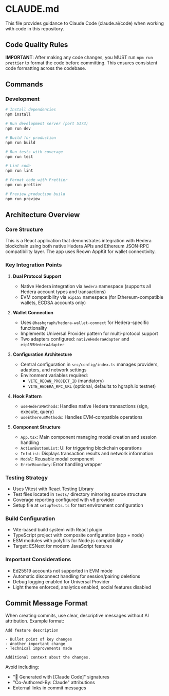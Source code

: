 # CLAUDE.md

This file provides guidance to Claude Code (claude.ai/code) when working with code in this
repository.

## Code Quality Rules

**IMPORTANT**: After making any code changes, you MUST run `npm run prettier` to format the code
before committing. This ensures consistent code formatting across the codebase.

## Commands

### Development

```bash
# Install dependencies
npm install

# Run development server (port 5173)
npm run dev

# Build for production
npm run build

# Run tests with coverage
npm run test

# Lint code
npm run lint

# Format code with Prettier
npm run prettier

# Preview production build
npm run preview
```

## Architecture Overview

### Core Structure

This is a React application that demonstrates integration with Hedera blockchain using both
native Hedera APIs and Ethereum JSON-RPC compatibility layer. The app uses Reown AppKit for
wallet connectivity.

### Key Integration Points

1. **Dual Protocol Support**
   - Native Hedera integration via `hedera` namespace (supports all Hedera account types and
     transactions)
   - EVM compatibility via `eip155` namespace (for Ethereum-compatible wallets, ECDSA accounts
     only)

2. **Wallet Connection**
   - Uses `@hashgraph/hedera-wallet-connect` for Hedera-specific functionality
   - Implements Universal Provider pattern for multi-protocol support
   - Two adapters configured: `nativeHederaAdapter` and `eip155HederaAdapter`

3. **Configuration Architecture**
   - Central configuration in `src/config/index.ts` manages providers, adapters, and network
     settings
   - Environment variables required:
     - `VITE_REOWN_PROJECT_ID` (mandatory)
     - `VITE_HEDERA_RPC_URL` (optional, defaults to hgraph.io testnet)

4. **Hook Pattern**
   - `useHederaMethods`: Handles native Hedera transactions (sign, execute, query)
   - `useEthereumMethods`: Handles EVM-compatible operations

5. **Component Structure**
   - `App.tsx`: Main component managing modal creation and session handling
   - `ActionButtonList`: UI for triggering blockchain operations
   - `InfoList`: Displays transaction results and network information
   - `Modal`: Reusable modal component
   - `ErrorBoundary`: Error handling wrapper

### Testing Strategy

- Uses Vitest with React Testing Library
- Test files located in `tests/` directory mirroring source structure
- Coverage reporting configured with v8 provider
- Setup file at `setupTests.ts` for test environment configuration

### Build Configuration

- Vite-based build system with React plugin
- TypeScript project with composite configuration (app + node)
- ESM modules with polyfills for Node.js compatibility
- Target: ESNext for modern JavaScript features

### Important Considerations

- Ed25519 accounts not supported in EVM mode
- Automatic disconnect handling for session/pairing deletions
- Debug logging enabled for Universal Provider
- Light theme enforced, analytics enabled, social features disabled

## Commit Message Format

When creating commits, use clear, descriptive messages without AI attribution. Example format:

```
Add feature description

- Bullet point of key changes
- Another important change
- Technical improvements made

Additional context about the changes.
```

Avoid including:

- "🤖 Generated with [Claude Code]" signatures
- "Co-Authored-By: Claude" attributions
- External links in commit messages
